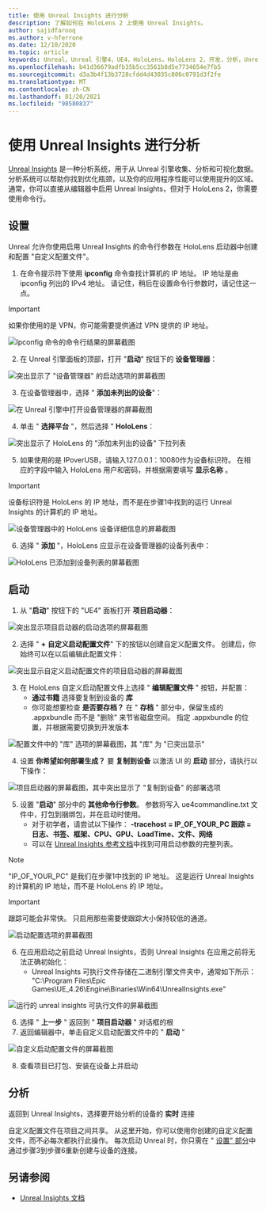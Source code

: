 ```yaml
---
title: 使用 Unreal Insights 进行分析
description: 了解如何在 HoloLens 2 上使用 Unreal Insights。
author: sajidfarooq
ms.author: v-hferrone
ms.date: 12/10/2020
ms.topic: article
keywords: Unreal，Unreal 引擎4，UE4，HoloLens，HoloLens 2，开发，分析，Unreal insights，文档，指南，功能，全息影像，游戏开发，混合现实耳机，windows mixed reality 耳机，虚拟现实耳机
ms.openlocfilehash: b41d36679adfb35b5cc3561b8d5e7734654e7fb5
ms.sourcegitcommit: d3a3b4f13b3728cfdd4d43035c806c0791d3f2fe
ms.translationtype: MT
ms.contentlocale: zh-CN
ms.lasthandoff: 01/20/2021
ms.locfileid: "98580837"
---
```

# <a name="profiling-with-unreal-insights"></a>使用 Unreal Insights 进行分析 

[Unreal Insights](https://docs.unrealengine.com/TestingAndOptimization/PerformanceAndProfiling/UnrealInsights/Overview/index.html) 是一种分析系统，用于从 Unreal 引擎收集、分析和可视化数据。 分析系统可以帮助你找到优化瓶颈，以及你的应用程序性能可以使用提升的区域。 通常，你可以直接从编辑器中启用 Unreal Insights，但对于 HoloLens 2，你需要使用命令行。  

## <a name="setup"></a>设置

Unreal 允许你使用启用 Unreal Insights 的命令行参数在 HoloLens 启动器中创建和配置 "自定义配置文件"。

1.  在命令提示符下使用 **ipconfig** 命令查找计算机的 IP 地址。 IP 地址是由 ipconfig 列出的 IPv4 地址。 请记住，稍后在设置命令行参数时，请记住这一点。

> [!IMPORTANT]
> 如果你使用的是 VPN，你可能需要提供通过 VPN 提供的 IP 地址。

![Ipconfig 命令的命令行结果的屏幕截图](images/unreal-insights-img-01.png)

2.  在 Unreal 引擎面板的顶部，打开 "**启动**" 按钮下的 **设备管理器**：

![突出显示了 "设备管理器" 的启动选项的屏幕截图](images/unreal-insights-img-02.png)

3.  在设备管理器中，选择 " **添加未列出的设备**"：

![在 Unreal 引擎中打开设备管理器的屏幕截图](images/unreal-insights-img-03.png)

4. 单击 " **选择平台** "，然后选择 " **HoloLens**：

![突出显示了 HoloLens 的 "添加未列出的设备" 下拉列表](images/unreal-insights-img-04.png)

5.  如果使用的是 IPoverUSB，请输入127.0.0.1：10080作为设备标识符。 在相应的字段中输入 HoloLens 用户和密码，并根据需要填写 **显示名称** 。

> [!IMPORTANT]
> 设备标识符是 HoloLens 的 IP 地址，而不是在步骤1中找到的运行 Unreal Insights 的计算机的 IP 地址。

![设备管理器中的 HoloLens 设备详细信息的屏幕截图](images/unreal-insights-img-05.png)

6.  选择 " **添加** "，HoloLens 应显示在设备管理器的设备列表中：

![HoloLens 已添加到设备列表的屏幕截图](images/unreal-insights-img-06.png)

## <a name="launch"></a>启动

1. 从 "**启动**" 按钮下的 "UE4" 面板打开 **项目启动器**：

![突出显示项目启动器的启动选项的屏幕截图](images/unreal-insights-img-07.png)

2. 选择 " **+** **自定义启动配置文件**" 下的按钮以创建自定义配置文件。 创建后，你始终可以在以后编辑此配置文件：

![突出显示自定义启动配置文件的项目启动器的屏幕截图](images/unreal-insights-img-08.png)

3. 在 HoloLens 自定义启动配置文件上选择 " **编辑配置文件** " 按钮，并配置：
    * **通过书籍** 选择要复制到设备的 **库**
    * 你可能想要检查 **是否要存档？** 在 " **存档** " 部分中，保留生成的 .appxbundle 而不是 "删除" 来节省磁盘空间。 指定 .appxbundle 的位置，并根据需要切换到开发版本

![配置文件中的 "库" 选项的屏幕截图，其 "库" 为 "已突出显示"](images/unreal-insights-img-09.png)

4. 设置 **你希望如何部署生成？** 要 **复制到设备** 以激活 UI 的 **启动** 部分，请执行以下操作：

![项目启动器的屏幕截图，其中突出显示了 "复制到设备" 的部署选项](images/unreal-insights-img-10.png)

5. 设置 "**启动**" 部分中的 **其他命令行参数**。 参数将写入 ue4commandline.txt 文件中，打包到捆绑包，并在启动时使用。 
    <!-- TODO: Need more detail on what this parameter does and where to find others. -->
    * 对于初学者，请尝试以下操作： **-tracehost = IP_OF_YOUR_PC 跟踪 = 日志、书签、框架、CPU、GPU、LoadTime、文件、网络**
    * 可以在 [Unreal Insights 参考文档](https://docs.unrealengine.com/TestingAndOptimization/PerformanceAndProfiling/UnrealInsights/Reference/index.html)中找到可用启动参数的完整列表。

> [!NOTE]
> "IP_OF_YOUR_PC" 是我们在步骤1中找到的 IP 地址。 这是运行 Unreal Insights 的计算机的 IP 地址，而不是 HoloLens 的 IP 地址。

> [!IMPORTANT]
> 跟踪可能会非常快。 只启用那些需要使跟踪大小保持较低的通道。

![启动配置选项的屏幕截图](images/unreal-insights-img-11.png)

6. 在应用启动之前启动 Unreal Insights，否则 Unreal Insights 在应用之前将无法正确初始化：
    * Unreal Insights 可执行文件存储在二进制引擎文件夹中，通常如下所示： "C:\Program Files\Epic Games\UE_4.26\Engine\Binaries\Win64\UnrealInsights.exe"

![运行的 unreal insights 可执行文件的屏幕截图](images/unreal-insights-img-12.png)

6.  选择 " **上一步** " 返回到 " **项目启动器** " 对话框的根
7.  返回编辑器中，单击自定义启动配置文件中的 " **启动** "

![自定义启动配置文件的屏幕截图](images/unreal-insights-img-13.png)

8.  查看项目已打包、安装在设备上并启动

## <a name="profiling"></a>分析

返回到 Unreal Insights，选择要开始分析的设备的 **实时** 连接

自定义配置文件在项目之间共享。 从这里开始，你可以使用你创建的自定义配置文件，而不必每次都执行此操作。 每次启动 Unreal 时，你只需在 " [设置" 部分](#setup)中通过步骤3到步骤6重新创建与设备的连接。

## <a name="see-also"></a>另请参阅
* [Unreal Insights 文档](https://docs.unrealengine.com/TestingAndOptimization/PerformanceAndProfiling/UnrealInsights/index.html)

